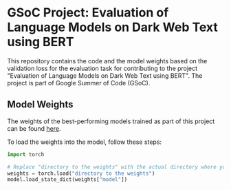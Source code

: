 # GSoC Project: Evaluation of Language Models on Dark Web Text using BERT

This repository contains the code and the model weights based on the validation loss for the evaluation task for contributing to the project "Evaluation of Language Models on Dark Web Text using BERT". The project is part of Google Summer of Code (GSoC).


## Model Weights
The weights of the best-performing models trained as part of this project can be found [here](https://drive.google.com/drive/folders/1etOZP4j-aWjxs_zUOiQiTYyDZkNuPuHm?usp=sharing). 

To load the weights into the model, follow these steps:
```python
import torch

# Replace "directory to the weights" with the actual directory where you've downloaded the weights
weights = torch.load("directory to the weights")
model.load_state_dict(weights["model"])
